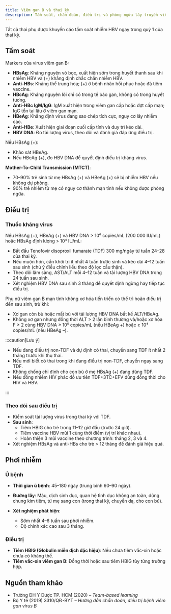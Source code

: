```yaml
---
title: Viêm gan B và thai kỳ
description: Tầm soát, chẩn đoán, điều trị và phòng ngừa lây truyền viêm gan B trong thai kỳ.
---
```


Tất cả thai phụ được khuyến cáo tầm soát nhiễm HBV ngay trong quý 1 của thai kỳ.

## Tầm soát

Markers của virus viêm gan B:

- **HBsAg**: Kháng nguyên vỏ bọc, xuất hiện sớm trong huyết thanh sau khi nhiễm HBV và (+) khẳng định chắc chắn nhiễm HBV.
- **Anti-HBs**: Kháng thể trung hòa; (+) ở bệnh nhân hồi phục hoặc đã tiêm vaccine.
- **HBcAg**: Kháng nguyên lõi chỉ có trong tế bào gan, không có trong huyết tương.
- **Anti-HBc IgM/IgG**: IgM xuất hiện trong viêm gan cấp hoặc đợt cấp mạn; IgG tồn tại lâu ở viêm gan mạn.
- **HBeAg**: Khẳng định virus đang sao chép tích cực, nguy cơ lây nhiễm cao.
- **Anti-HBe**: Xuất hiện giai đoạn cuối cấp tính và duy trì kéo dài.
- **HBV DNA**: Đo tải lượng virus, theo dõi và đánh giá đáp ứng điều trị.

Nếu HBsAg (+):

- Khảo sát HBeAg.
- Nếu HBeAg (+), đo HBV DNA để quyết định điều trị kháng virus.

**Mother-To-Child Transmission (MTCT)**:

- 70–90% trẻ sinh từ mẹ HBsAg (+) và HBeAg (+) sẽ bị nhiễm HBV nếu không dự phòng.
- 90% trẻ nhiễm từ mẹ có nguy cơ thành mạn tính nếu không được phòng ngừa.

## Điều trị

### Thuốc kháng virus

Nếu HBsAg (+), HBeAg (+) và HBV DNA > 10⁶ copies/mL (200 000 IU/mL) hoặc HBsAg định lượng > 10⁴ IU/mL:

- Bắt đầu Tenofovir disoproxil fumarate (TDF) 300 mg/ngày từ tuần 24–28 của thai kỳ.
- Nếu muộn hơn, cần khởi trị ít nhất 4 tuần trước sinh và kéo dài 4–12 tuần sau sinh (chú ý điều chỉnh liều theo độ lọc cầu thận).
- Theo dõi lâm sàng, AST/ALT mỗi 4–12 tuần và tải lượng HBV DNA trong 24 tuần sau sinh.
- Xét nghiệm HBV DNA sau sinh 3 tháng để quyết định ngừng hay tiếp tục điều trị.

Phụ nữ viêm gan B mạn tính không xơ hóa tiến triển có thể trì hoãn điều trị đến sau sinh, trừ khi:

- Xơ gan còn bù hoặc mất bù với tải lượng HBV DNA bất kể ALT/HBeAg.
- Không xơ gan nhưng đồng thời ALT > 2 lần bình thường và/hoặc xơ hóa F ≥ 2 cùng HBV DNA ≥ 10⁵ copies/mL (nếu HBeAg +) hoặc ≥ 10⁴ copies/mL (nếu HBeAg –).

:::caution[Lưu ý]

- Nếu đang điều trị non-TDF và dự định có thai, chuyển sang TDF ít nhất 2 tháng trước khi thụ thai.
- Nếu mới biết có thai trong khi đang điều trị non-TDF, chuyển ngay sang TDF.
- Không chống chỉ định cho con bú ở mẹ HBsAg (+) đang dùng TDF.
- Nếu đồng nhiễm HIV phác đồ ưu tiên TDF+3TC+EFV dùng đồng thời cho HIV và HBV.

:::

### Theo dõi sau điều trị

- Kiểm soát tải lượng virus trong thai kỳ với TDF.
- **Sau sinh**:
  - Tiêm HBIG cho trẻ trong 11–12 giờ đầu (trước 24 giờ).
  - Tiêm vaccine HBV mũi 1 cùng thời điểm (vị trí khác nhau).
  - Hoàn thiện 3 mũi vaccine theo chương trình: tháng 2, 3 và 4.
- Xét nghiệm HBsAg và anti-HBs cho trẻ > 12 tháng để đánh giá hiệu quả.

## Phơi nhiễm

### Ủ bệnh

- **Thời gian ủ bệnh**: 45–180 ngày (trung bình 60–90 ngày).
- **Đường lây**: Máu, dịch sinh dục, quan hệ tình dục không an toàn, dùng chung kim tiêm, từ mẹ sang con (trong thai kỳ, chuyển dạ, cho con bú).
- **Xét nghiệm phát hiện**:

  - Sớm nhất 4–6 tuần sau phơi nhiễm.
  - Độ chính xác cao sau 3 tháng.

### Điều trị

- **Tiêm HBIG (Globulin miễn dịch đặc hiệu)**: Nếu chưa tiêm vắc-xin hoặc chưa có kháng thể.
- **Tiêm vắc-xin viêm gan B**: Đồng thời hoặc sau tiêm HBIG tùy từng trường hợp.

## Nguồn tham khảo

- Trường ĐH Y Dược TP. HCM (2020) – _Team-based learning_
- Bộ Y tế (2019) 3310/QĐ-BYT – _Hướng dẫn chẩn đoán, điều trị bệnh viêm gan virus B_
